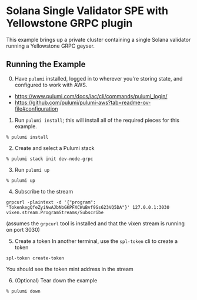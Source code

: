 # Solana Single Validator SPE with Yellowstone GRPC plugin

This example brings up a private cluster containing a single Solana validator running a Yellowstone
GRPC geyser.

## Running the Example

0. Have `pulumi` installed, logged in to wherever you're storing state, and configured to work with AWS.

- https://www.pulumi.com/docs/iac/cli/commands/pulumi_login/
- https://github.com/pulumi/pulumi-aws?tab=readme-ov-file#configuration

1. Run `pulumi install`; this will install all of the required pieces for this example.

```
% pulumi install
```

2. Create and select a Pulumi stack

```
% pulumi stack init dev-node-grpc
```

3. Run `pulumi up`

```
% pulumi up
```

4. Subscribe to the stream
```
grpcurl -plaintext -d '{"program": "TokenkegQfeZyiNwAJbNbGKPFXCWuBvf9Ss623VQ5DA"}' 127.0.0.1:3030 vixen.stream.ProgramStreams/Subscribe
```
(assumes the `grpcurl` tool is installed and that the vixen stream is running on port 3030)

5. Create a token
In another terminal, use the `spl-token` cli to create a token
```
spl-token create-token
```
You should see the token mint address in the stream


6. (Optional) Tear down the example

```bash
% pulumi down
```
